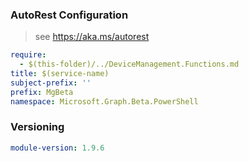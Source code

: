 ### AutoRest Configuration

> see https://aka.ms/autorest

``` yaml
require:
  - $(this-folder)/../DeviceManagement.Functions.md
title: $(service-name)
subject-prefix: ''
prefix: MgBeta
namespace: Microsoft.Graph.Beta.PowerShell
```

### Versioning

``` yaml
module-version: 1.9.6
```
